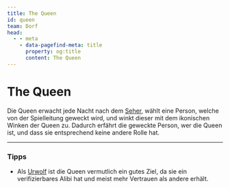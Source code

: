 ```yaml
---
title: The Queen
id: queen
team: Dorf
head:
  - - meta
    - data-pagefind-meta: title
      property: og:title
      content: The Queen
---
```


# The Queen <TeamBadge team="Dorf" />

Die Queen erwacht jede Nacht nach dem [Seher](/rollen/seher), wählt eine Person, welche von der Spielleitung geweckt wird, und winkt dieser mit dem ikonischen Winken der Queen zu. Dadurch erfährt die geweckte Person, wer die Queen ist, und dass sie entsprechend keine andere Rolle hat.

---

### Tipps

- Als [Urwolf](/rollen/urwolf) ist die Queen vermutlich ein gutes Ziel, da sie ein verifizierbares Alibi hat und meist mehr Vertrauen als andere erhält.
